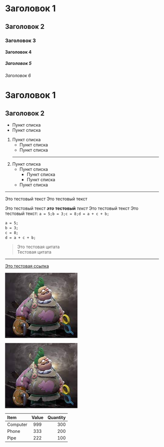 # Заголовок 1
## Заголовок 2
### Заголовок 3
#### Заголовок 4
##### Заголовок 5
###### Заголовок 6

Заголовок 1
=
Заголовок 2
-

* Пункт списка
* Пункт списка

1. Пункт списка
	* Пункт списка
	* Пункт списка
	***
2. Пункт списка
	* Пункт списка
		* Пункт списка
		* Пункт списка
	* Пункт списка
***
Это тестовый текст Это тестовый текст

Это тестовый текст ***это*** **тестовый** *текст* Это тестовый текст Это тестовый текст: `a = 5;b = 3;c = 8;d = a + c + b;`


```
a = 5;
b = 3;
c = 8;
d = a + c + b;
```

>Это тестовая цитата   
Тестовая цитата 
***
[Это тестовая ссылка]()  


![Буча](img/Буча.jpg)

[![Буча со ссылкой](img/Буча.jpg)](https://www.google.com/search?sca_esv=2eee718c337252b9&q=%D0%BF%D1%83%D0%B4%D0%B6&udm=2&fbs=AEQNm0Cjmfui-wh8X_MyYW04R9TpEz659VicRvdQoqLb32FEYtz9ghAES1yRtdnSWbgjSrJwN8wakoLHUDVrIIax_3QznVyMl-r-aoocdj4u6Oj8c73UEw9W7KyBhT-kg7lOFhuwntIimK6naIsLHMbBmMX7L5VRWyvEG-C5YfSiRYeHAPcth9rsTC3vwiKY7GVj5mirTd3rpMrSYqm4DpMzKBOcwj6CIGbSI-8G6-XrDbPpJqIBu4k&sa=X&ved=2ahUKEwjepP_IofOJAxWKHRAIHXitElcQtKgLegQIExAB&biw=1920&bih=919&dpr=1#vhid=ChnZO3MnccXQwM&vssid=mosaic)

Item     | Value | Quantity  
:------- |:-----:|--------:
Computer | 999   | 300
Phone    | 333   | 200
Pipe     | 222   | 100
